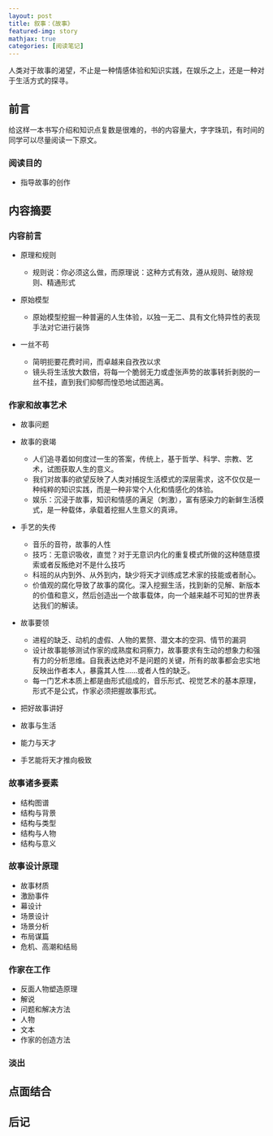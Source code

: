 ```yaml
---
layout: post
title: 叙事：《故事》
featured-img: story
mathjax: true
categories: [阅读笔记]
---
```


人类对于故事的渴望，不止是一种情感体验和知识实践，在娱乐之上，还是一种对于生活方式的探寻。

<!--more-->

<!-- # 故事 -->

## 前言

给这样一本书写介绍和知识点复数是很难的，书的内容量大，字字珠玑，有时间的同学可以尽量阅读一下原文。


### 阅读目的

- 指导故事的创作


## 内容摘要


### 内容前言

- 原理和规则

  - 规则说：你必须这么做，而原理说：这种方式有效，遵从规则、破除规则、精通形式

- 原始模型

  - 原始模型挖掘一种普遍的人生体验，以独一无二、具有文化特异性的表现手法对它进行装饰

- 一丝不苟

  - 简明扼要花费时间，而卓越来自孜孜以求
  - 镜头将生活放大数倍，将每一个脆弱无力或虚张声势的故事转折剥脱的一丝不挂，直到我们抑郁而惶恐地试图逃离。


### 作家和故事艺术

- 故事问题

- 故事的衰竭

  - 人们追寻着如何度过一生的答案，传统上，基于哲学、科学、宗教、艺术，试图获取人生的意义。
  - 我们对故事的欲望反映了人类对捕捉生活模式的深层需求，这不仅仅是一种纯粹的知识实践，而是一种非常个人化和情感化的体验。
  - 娱乐：沉浸于故事，知识和情感的满足（刺激），富有感染力的新鲜生活模式，是一种载体，承载着挖掘人生意义的真谛。

- 手艺的失传

  - 音乐的音符，故事的人性
  - 技巧：无意识吸收，直觉？对于无意识内化的重复模式所做的这种随意摸索或者反叛绝对不是什么技巧
  - 科班的从内到外、从外到内，缺少将天才训练成艺术家的技能或者耐心。
  - 价值观的腐化导致了故事的腐化。深入挖掘生活，找到新的见解、新版本的价值和意义，然后创造出一个故事载体，向一个越来越不可知的世界表达我们的解读。

- 故事要领

  - 进程的缺乏、动机的虚假、人物的累赘、潜文本的空洞、情节的漏洞
  - 设计故事能够测试作家的成熟度和洞察力，故事要求有生动的想象力和强有力的分析思维。自我表达绝对不是问题的关键，所有的故事都会忠实地反映出作者本人，暴露其人性……或者人性的缺乏。
  - 每一门艺术本质上都是由形式组成的，音乐形式、视觉艺术的基本原理，形式不是公式，作家必须把握故事形式。

- 把好故事讲好
- 故事与生活
- 能力与天才
- 手艺能将天才推向极致


### 故事诸多要素

- 结构图谱
- 结构与背景
- 结构与类型
- 结构与人物
- 结构与意义


### 故事设计原理

- 故事材质
- 激励事件
- 幕设计
- 场景设计
- 场景分析
- 布局谋篇
- 危机、高潮和结局


### 作家在工作

- 反面人物塑造原理
- 解说
- 问题和解决方法
- 人物
- 文本
- 作家的创造方法


### 淡出


## 点面结合


## 后记
